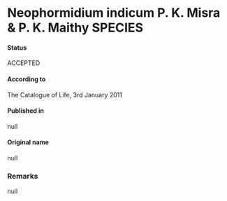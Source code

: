 # Neophormidium indicum P. K. Misra & P. K. Maithy SPECIES

#### Status
ACCEPTED

#### According to
The Catalogue of Life, 3rd January 2011

#### Published in
null

#### Original name
null

### Remarks
null